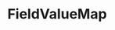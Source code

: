 ---
optionsClassName: FieldValueMapOptions
optionsClassFullName: MigrationTools.Tools.FieldValueMapOptions
configurationSamples:
- name: defaults
  order: 2
  description: 
  code: There are no defaults! Check the sample for options!
  sampleFor: MigrationTools.Tools.FieldValueMapOptions
- name: sample
  order: 1
  description: 
  code: There is no sample, but you can check the classic below for a general feel.
  sampleFor: MigrationTools.Tools.FieldValueMapOptions
- name: classic
  order: 3
  description: 
  code: >-
    {
      "$type": "FieldValueMapOptions",
      "sourceField": null,
      "targetField": null,
      "defaultValue": null,
      "valueMapping": null,
      "ApplyTo": []
    }
  sampleFor: MigrationTools.Tools.FieldValueMapOptions
description: Maps field values based on a lookup table, allowing specific source values to be translated to different target values.
className: FieldValueMap
typeName: FieldMaps
architecture: 
options:
- parameterName: ApplyTo
  type: List
  description: A list of Work Item Types that this Field Map will apply to. If the list is empty it will apply to all Work Item Types. You can use "*" to apply to all Work Item Types.
  defaultValue: missing XML code comments
- parameterName: defaultValue
  type: String
  description: Gets or sets the default value to use when no mapping is found for the source field value.
  defaultValue: missing XML code comments
- parameterName: sourceField
  type: String
  description: Gets or sets the name of the source field to read values from during migration.
  defaultValue: missing XML code comments
- parameterName: targetField
  type: String
  description: Gets or sets the name of the target field to write mapped values to during migration.
  defaultValue: missing XML code comments
- parameterName: valueMapping
  type: Dictionary
  description: Gets or sets the dictionary that maps source field values to target field values. Key is the source value, value is the target value.
  defaultValue: missing XML code comments
status: missing XML code comments
processingTarget: missing XML code comments
classFile: src/MigrationTools.Clients.TfsObjectModel/Tools/FieldMappingTool/FieldMaps/FieldValueMap.cs
optionsClassFile: src/MigrationTools/Tools/FieldMappingTool/FieldMaps/FieldValueMapOptions.cs
notes:
  exists: false
  path: docs/Reference/FieldMaps/FieldValueMap-notes.md
  markdown: ''

redirectFrom:
- /Reference/FieldMaps/FieldValueMapOptions/
layout: reference
toc: true
permalink: /Reference/FieldMaps/FieldValueMap/
title: FieldValueMap
categories:
- FieldMaps
- 
topics:
- topic: notes
  path: docs/Reference/FieldMaps/FieldValueMap-notes.md
  exists: false
  markdown: ''
- topic: introduction
  path: docs/Reference/FieldMaps/FieldValueMap-introduction.md
  exists: false
  markdown: ''

---